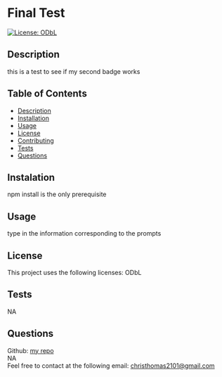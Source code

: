 
# Final Test
[![License: ODbL](https://img.shields.io/badge/License-ODbL-yellow.svg)](https://opensource.org/licenses/ODbL)
## Description
  this is a test to see if my second badge works

## Table of Contents
  - [Description](#description)
  - [Installation](#installation)
  - [Usage](#usage)
  - [License](#license)
  - [Contributing](#contributing)
  - [Tests](#tests)
  - [Questions](#questions)

## Instalation
  npm install is the only prerequisite

## Usage
  type in the information corresponding to the prompts

## License
  This project uses the following licenses: ODbL

## Tests
  NA

## Questions
  Github: [my repo](https://github.com/Copernichris)
  <br>
  NA
  <br>
  Feel free to contact at the following email: 
  christhomas2101@gmail.com
